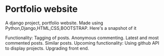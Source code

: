 # Portfolio website
A django project, portfolio website. Made using Python,Django,HTML,CSS,BOOTSTRAP.
Here's a snapshot of it

Functionality:
Tagging of posts.
Anonymous commenting.
Latest and most commented posts.
Similar posts.
Upcoming functionality:
Using github API to display projects.
Upgrading front end.
